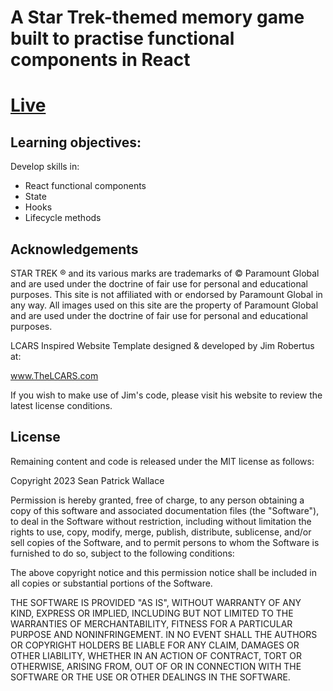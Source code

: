 # A Star Trek-themed memory game built to practise functional components in React

# [Live](https://therealseanwallace.github.io/memory)

    
## Learning objectives:
    
  Develop skills in:

  * React functional components
  * State
  * Hooks
  * Lifecycle methods


## Acknowledgements

STAR TREK ® and its various marks are trademarks of © Paramount Global and are used under the doctrine of fair use for personal and educational purposes. This site is not affiliated with or endorsed by Paramount Global in any way. All images used on this site are the property of Paramount Global and are used under the doctrine of fair use for personal and educational purposes.

LCARS Inspired Website Template designed & developed by Jim Robertus at:

www.TheLCARS.com

If you wish to make use of Jim's code, please visit his website to review the latest license conditions.

## License

Remaining content and code is released under the MIT license as follows:

Copyright 2023 Sean Patrick Wallace

Permission is hereby granted, free of charge, to any person obtaining a copy of this software and associated documentation files (the "Software"), to deal in the Software without restriction, including without limitation the rights to use, copy, modify, merge, publish, distribute, sublicense, and/or sell copies of the Software, and to permit persons to whom the Software is furnished to do so, subject to the following conditions:

The above copyright notice and this permission notice shall be included in all copies or substantial portions of the Software.

THE SOFTWARE IS PROVIDED "AS IS", WITHOUT WARRANTY OF ANY KIND, EXPRESS OR IMPLIED, INCLUDING BUT NOT LIMITED TO THE WARRANTIES OF MERCHANTABILITY, FITNESS FOR A PARTICULAR PURPOSE AND NONINFRINGEMENT. IN NO EVENT SHALL THE AUTHORS OR COPYRIGHT HOLDERS BE LIABLE FOR ANY CLAIM, DAMAGES OR OTHER LIABILITY, WHETHER IN AN ACTION OF CONTRACT, TORT OR OTHERWISE, ARISING FROM, OUT OF OR IN CONNECTION WITH THE SOFTWARE OR THE USE OR OTHER DEALINGS IN THE SOFTWARE.
